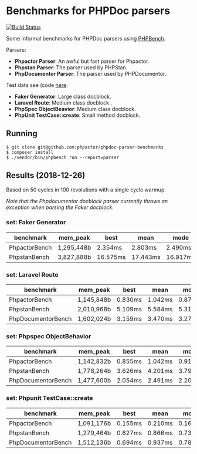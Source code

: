 Benchmarks for PHPDoc parsers
=============================

[![Build Status](https://travis-ci.org/phpactor/phpdoc-parser-benchmarks.svg?branch=master)](https://travis-ci.org/phpactor/phpdoc-parser-benchmarks)

Some informal benchmarks for PHPDoc parsers using
[PHPBench](https://github.com/phpbench/phpbench).

Parsers:

- **Phpactor Parser**: An awful but fast parser for Phpactor.
- **Phpstan Parser**: The parser used by PHPStan.
- **PhpDocumentor Parser**: The parser used by PHPDocumentor.

Test data see (code
[here](https://github.com/phpactor/phpdoc-parser-benchmarks/blob/master/lib/DocblockProvider.php):

- **Faker Generator**: Large class docblock.
- **Laravel Route**: Medium class docblock .
- **PhpSpec ObjectBeavior**: Medium class docblock.
- **PhpUnit TestCase::create**: Small method docblock.

Running
-------

```
$ git clone git@github.com:phpactor/phpdoc-parser-benchmarks
$ composer install
$ ./vendor/bin/phpbench run --report=parser
```

Results (2018-12-26)
--------------------

Based on 50 cycles in 100 revolutions with a single cycle warmup.

*Note that the Phpdocumentor docblock parser currently throws an exception when
parsing the Faker docblock.*

### set: Faker Generator

benchmark | mem_peak | best | mean | mode | worst | rstdev | diff
 --- | --- | --- | --- | --- | --- | --- | --- 
PhpactorBench | 1,295,448b | 2.354ms | 2.803ms | 2.490ms | 3.904ms | 18.04% | 1.00x
PhpstanBench | 3,827,888b | 16.575ms | 17.443ms | 16.917ms | 23.565ms | 6.72% | 6.22x

### set: Laravel Route

benchmark | mem_peak | best | mean | mode | worst | rstdev | diff
 --- | --- | --- | --- | --- | --- | --- | --- 
PhpactorBench | 1,145,848b | 0.830ms | 1.042ms | 0.876ms | 1.450ms | 21.24% | 1.00x
PhpstanBench | 2,010,968b | 5.109ms | 5.584ms | 5.318ms | 8.002ms | 11.93% | 5.36x
PhpDocumentorBench | 1,602,024b | 3.159ms | 3.470ms | 3.279ms | 5.268ms | 15.54% | 3.33x

### set: Phpspec ObjectBehavior

benchmark | mem_peak | best | mean | mode | worst | rstdev | diff
 --- | --- | --- | --- | --- | --- | --- | --- 
PhpactorBench | 1,142,832b | 0.855ms | 1.042ms | 0.918ms | 1.552ms | 20.20% | 1.00x
PhpstanBench | 1,778,264b | 3.626ms | 4.201ms | 3.791ms | 6.632ms | 18.37% | 4.03x
PhpDocumentorBench | 1,477,600b | 2.054ms | 2.491ms | 2.203ms | 3.577ms | 19.74% | 2.39x

### set: Phpunit TestCase::create

benchmark | mem_peak | best | mean | mode | worst | rstdev | diff
 --- | --- | --- | --- | --- | --- | --- | --- 
PhpactorBench | 1,091,176b | 0.155ms | 0.210ms | 0.168ms | 0.310ms | 26.32% | 1.00x
PhpstanBench | 1,279,464b | 0.627ms | 0.866ms | 0.738ms | 1.154ms | 20.52% | 4.12x
PhpDocumentorBench | 1,512,136b | 0.694ms | 0.937ms | 0.782ms | 1.326ms | 22.96% | 4.46x

